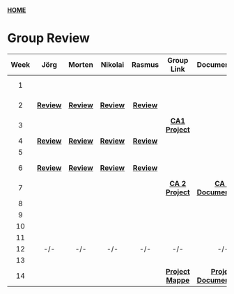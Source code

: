 [**HOME**](index.md)



# Group Review


| Week  | Jörg | Morten | Nikolai | Rasmus |  Group Link | Documentation|  QA  |
|:----: |:----:|:------:|:-------:|:------:|:-----------:|:------------:|:----:|
|   1   |      |        |         |        | |  |<a href="https://docs.google.com/document/d/1rLwf_K6mjhG_w0M2ShIjpAX_oaexI8qpa7Aco9l9KDw/edit?usp=sharing" target="_blank">**QA for week 1**</a> |
|   2   |<a href="https://www.joergoertel.com/week2/" target="_blank">**Review**</a>|<a href="https://www.mortenfeldtstudent.dk/SP2/index.html" target="_blank">**Review**</a>|<a href="http://techjahn.dk/NetworkWeek" target="_blank">**Review**</a>|<a href="https://rasmusporse.dk/NetworkAssignment/" target="_blank">**Review**</a>| | |[**QA for week 2**](week2.md)|
|   3   |     |        |         |        |<a href="https://techjahn.dk/CA1/" target="_blank">**CA1 Project**</a> |||
|   4   |<a href="https://www.joergoertel.com/ca2/" target="_blank">**Review**</a>|<a href="https://www.mortenfeldtstudent.dk/SP3/" target="_blank">**Review**</a>|<a href="https://techjahn.dk/SP3/" target="_blank">**Review**</a>|<a href="https://github.com/RPorse/TrialExamJPA" target="_blank">**Review**</a>| |||
|5| | | | | |||
|6|[**Review**](groupreviewWeek6.md)|[**Review**](groupreviewWeek6.md)|[**Review**](groupreviewWeek6.md)|[**Review**](groupreviewWeek6.md)|  ||[**QA for week 6**](wee6Questions.md)|
|7||||| [**CA 2 Project**](ca2.md) |<a href="https://docs.google.com/document/d/1N8gNPhAxuV0p3r3Mmluhbf-ZhQOLApIpVIpDofZ65lc/edit?usp=sharing" target="_blank">**CA 2 Documentation**</a> ||
|8||||| |||
|9||||| |||
|10||||| |||
|11||||| |||
|12|-/-|-/-|-/-|-/-|-/-|-/-|-/-|
|13||||| |||
|14|||||[**Project Mappe**](semesterproject.md) | <a href="https://docs.google.com/document/d/1OWr0Qp2W5ujUXIz09-2Kr8jgBYqDO3w5HSBoD7KBJeI/edit?usp=sharing" target="_blank">**Project Documentation**</a> | <a href="https://docs.google.com/document/d/1GZwu3HUmYim9pYvub7T50yYtceEEtW9Gc3pffFzJu0Q/edit?usp=sharing" target="_blank">**Assignments**</a>|

